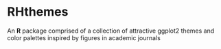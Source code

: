 # RHthemes

An **R** package comprised of a collection of attractive ggplot2 themes and color palettes inspired by figures in academic journals
